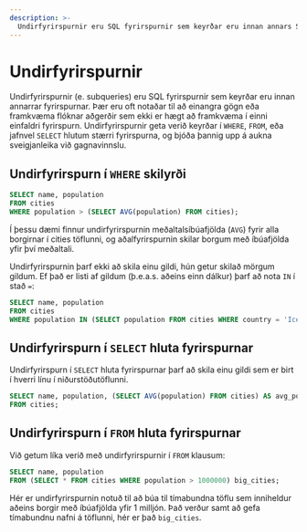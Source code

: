 ```yaml
---
description: >-
  Undirfyrirspurnir eru SQL fyrirspurnir sem keyrðar eru innan annars SQL fyrirspurnar.
---
```


# Undirfyrirspurnir

Undirfyrirspurnir (e. subqueries) eru SQL fyrirspurnir sem keyrðar eru innan annarrar fyrirspurnar.
Þær eru oft notaðar til að einangra gögn eða framkvæma flóknar aðgerðir sem ekki er hægt að
framkvæma í einni einfaldri fyrirspurn. Undirfyrirspurnir geta verið keyrðar í `WHERE`, `FROM`, eða
jafnvel `SELECT` hlutum stærri fyrirspurna, og bjóða þannig upp á aukna sveigjanleika við
gagnavinnslu.

## Undirfyrirspurn í `WHERE` skilyrði

```sql 
SELECT name, population
FROM cities
WHERE population > (SELECT AVG(population) FROM cities);
```

Í þessu dæmi finnur undirfyrirspurnin meðaltalsíbúafjölda (`AVG`) fyrir alla borgirnar í cities
töflunni, og aðalfyrirspurnin skilar borgum með íbúafjölda yfir því meðaltali.

Undirfyrirspurnin þarf ekki að skila einu gildi, hún getur skilað mörgum gildum. Ef það er listi
af gildum (þ.e.a.s. aðeins einn dálkur) þarf að nota `IN` í stað `=`:

```sql
SELECT name, population
FROM cities
WHERE population IN (SELECT population FROM cities WHERE country = 'Iceland');
```

## Undirfyrirspurn í `SELECT` hluta fyrirspurnar

Undirfyrirspurn í `SELECT` hluta fyrirspurnar þarf að skila einu gildi sem er birt í hverri línu í
niðurstöðutöflunni.

```sql
SELECT name, population, (SELECT AVG(population) FROM cities) AS avg_population
FROM cities;
```

## Undirfyrirspurn í `FROM` hluta fyrirspurnar

Við getum líka verið með undirfyrirspurnir í `FROM` klausum:

```sql
SELECT name, population
FROM (SELECT * FROM cities WHERE population > 1000000) big_cities;
```

Hér er undirfyrirspurnin notuð til að búa til tímabundna töflu sem inniheldur aðeins borgir með
íbúafjölda yfir 1 milljón. Það verður samt að gefa tímabundnu nafni á töflunni, hér er það 
`big_cities`.
